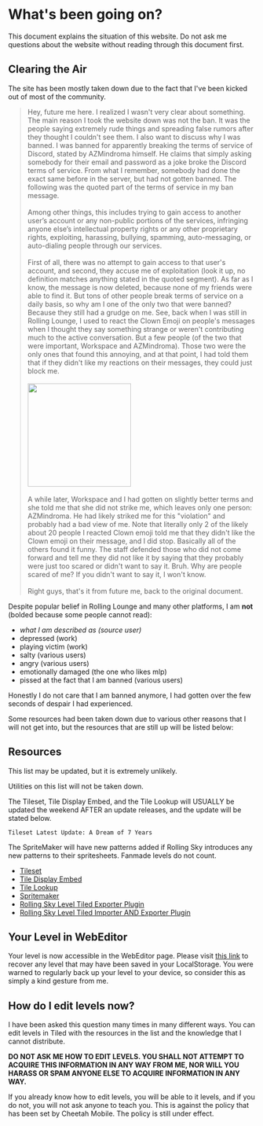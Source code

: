 # What's been going on?
This document explains the situation of this website. Do not ask me questions about the website without reading through this document first.
## Clearing the Air
The site has been mostly taken down due to the fact that I've been kicked out of most of the community.

> Hey, future me here. I realized I wasn't very clear about something. The main reason I took the website down was not the ban. It was the people saying extremely rude things and spreading false rumors after they thought I couldn't see them. I also want to discuss why I was banned. I was banned for apparently breaking the terms of service of Discord, stated by AZMindroma himself. He claims that simply asking somebody for their email and password as a joke broke the Discord terms of service. From what I remember, somebody had done the exact same before in the server, but had not gotten banned. The following was the quoted part of the terms of service in my ban message.<br><br>Among other things, this includes trying to gain access to another user’s account or any non-public portions of the services, infringing anyone else’s intellectual property rights or any other proprietary rights, exploiting, harassing, bullying, spamming, auto-messaging, or auto-dialing people through our services.<br><br>First of all, there was no attempt to gain access to that user's account, and second, they accuse me of exploitation (look it up, no definition matches anything stated in the quoted segment). As far as I know, the message is now deleted, because none of my friends were able to find it. But tons of other people break terms of service on a daily basis, so why am I one of the only two that were banned? Because they still had a grudge on me. See, back when I was still in Rolling Lounge, I used to react the Clown Emoji on people's messages when I thought they say something strange or weren't contributing much to the active conversation. But a few people (of the two that were important, Workspace and AZMindroma). Those two were the only ones that found this annoying, and at that point, I had told them that if they didn't like my reactions on their messages, they could just block me.<br><br><img src="https://github.com/sqdldev/sqdldev.github.io/assets/105597032/d40d7b5f-678d-4cc9-bd73-f6c636f6da19" height="210px"><br><br>A while later, Workspace and I had gotten on slightly better terms and she told me that she did not strike me, which leaves only one person: AZMindroma. He had likely striked me for this "violation" and probably had a bad view of me. Note that literally only 2 of the likely about 20 people I reacted Clown emoji told me that they didn't like the Clown emoji on their message, and I did stop. Basically all of the others found it funny. The staff defended those who did not come forward and tell me they did not like it by saying that they probably were just too scared or didn't want to say it. Bruh. Why are people scared of me? If you didn't want to say it, I won't know.<br><br>Right guys, that's it from future me, back to the original document.

Despite popular belief in Rolling Lounge and many other platforms, I am **not** (bolded because some people cannot read):
 - *what I am described as (source user)*
 - depressed (work)
 - playing victim (work)
 - salty (various users)
 - angry (various users)
 - emotionally damaged (the one who likes mlp)
 - pissed at the fact that I am banned (various users)

Honestly I do not care that I am banned anymore, I had gotten over the few seconds of despair I had experienced.

Some resources had been taken down due to various other reasons that I will not get into, but the resources that are still up will be listed below:

## Resources
This list may be updated, but it is extremely unlikely.

Utilities on this list will not be taken down.

The Tileset, Tile Display Embed, and the Tile Lookup will USUALLY be updated the weekend AFTER an update releases, and the update will be stated below.

    Tileset Latest Update: A Dream of 7 Years

The SpriteMaker will have new patterns added if Rolling Sky introduces any new patterns to their spritesheets. Fanmade levels do not count.

 - [Tileset](https://sqdldev.github.io/rolling-sky/tileset/)
 - [Tile Display Embed](https://sqdldev.github.io/rolling-sky/tileset/display?tile=1)
 - [Tile Lookup](https://sqdldev.github.io/rolling-sky/tile-lookup/)
 - [Spritemaker](https://sqdldev.github.io/rolling-sky/spritesheet-creator/)
 - [Rolling Sky Level Tiled Exporter Plugin](https://www.mediafire.com/file/mqpnsmbtbv921xy/)
 - [Rolling Sky Level Tiled Importer AND Exporter Plugin](https://www.mediafire.com/file/pwlbb6m4wssep8t/)

## Your Level in WebEditor
Your level is now accessible in the WebEditor page. Please visit [this link](https://sqdldev.github.io/rolling-sky/level-editor/level-recovery/) to recover any level that may have been saved in your LocalStorage. You were warned to regularly back up your level to your device, so consider this as simply a kind gesture from me.
## How do I edit levels now?
I have been asked this question many times in many different ways. You can edit levels in Tiled with the resources in the list and the knowledge that I cannot distribute.

**DO NOT ASK ME HOW TO EDIT LEVELS. YOU SHALL NOT ATTEMPT TO ACQUIRE THIS INFORMATION IN ANY WAY FROM ME, NOR WILL YOU HARASS OR SPAM ANYONE ELSE TO ACQUIRE INFORMATION IN ANY WAY.**

If you already know how to edit levels, you will be able to it levels, and if you do not, you will not ask anyone to teach you. This is against the policy that has been set by Cheetah Mobile. The policy is still under effect.

